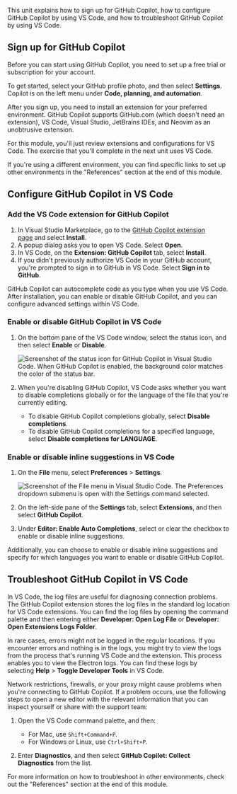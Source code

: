 This unit explains how to sign up for GitHub Copilot, how to configure GitHub Copilot by using VS Code, and how to troubleshoot GitHub Copilot by using VS Code.

## Sign up for GitHub Copilot

Before you can start using GitHub Copilot, you need to set up a free trial or subscription for your account.

To get started, select your GitHub profile photo, and then select **Settings**. Copilot is on the left menu under **Code, planning, and automation**.

After you sign up, you need to install an extension for your preferred environment. GitHub Copilot supports GitHub.com (which doesn't need an extension), VS Code, Visual Studio, JetBrains IDEs, and Neovim as an unobtrusive extension.

For this module, you'll just review extensions and configurations for VS Code. The exercise that you'll complete in the next unit uses VS Code.

If you're using a different environment, you can find specific links to set up other environments in the "References" section at the end of this module.

## Configure GitHub Copilot in VS Code

### Add the VS Code extension for GitHub Copilot

1. In Visual Studio Marketplace, go to the [GitHub Copilot extension page](https://marketplace.visualstudio.com/items?itemName=GitHub.copilot) and select **Install**.
2. A popup dialog asks you to open VS Code. Select **Open**.
3. In VS Code, on the **Extension: GitHub Copilot** tab, select **Install**.
4. If you didn't previously authorize VS Code in your GitHub account, you're prompted to sign in to GitHub in VS Code. Select **Sign in to GitHub**.

GitHub Copilot can autocomplete code as you type when you use VS Code. After installation, you can enable or disable GitHub Copilot, and you can configure advanced settings within VS Code.

### Enable or disable GitHub Copilot in VS Code

1. On the bottom pane of the VS Code window, select the status icon, and then select **Enable** or **Disable**.
    
    ![Screenshot of the status icon for GitHub Copilot in Visual Studio Code. When GitHub Copilot is enabled, the background color matches the color of the status bar.](https://learn.microsoft.com/en-us/training/github/introduction-to-github-copilot/media/status-icon-visual-studio-code.png)
    
2. When you're disabling GitHub Copilot, VS Code asks whether you want to disable completions globally or for the language of the file that you're currently editing.
    
    - To disable GitHub Copilot completions globally, select **Disable completions**.
    - To disable GitHub Copilot completions for a specified language, select **Disable completions for LANGUAGE**.

### Enable or disable inline suggestions in VS Code

1. On the **File** menu, select **Preferences** > **Settings**.
    
    ![Screenshot of the File menu in Visual Studio Code. The Preferences dropdown submenu is open with the Settings command selected.](https://learn.microsoft.com/en-us/training/github/introduction-to-github-copilot/media/vsc-settings.png)
    
2. On the left-side pane of the **Settings** tab, select **Extensions**, and then select **GitHub Copilot**.
    
3. Under **Editor: Enable Auto Completions**, select or clear the checkbox to enable or disable inline suggestions.
    

Additionally, you can choose to enable or disable inline suggestions and specify for which languages you want to enable or disable GitHub Copilot.

## Troubleshoot GitHub Copilot in VS Code

In VS Code, the log files are useful for diagnosing connection problems. The GitHub Copilot extension stores the log files in the standard log location for VS Code extensions. You can find the log files by opening the command palette and then entering either **Developer: Open Log File** or **Developer: Open Extensions Logs Folder**.

In rare cases, errors might not be logged in the regular locations. If you encounter errors and nothing is in the logs, you might try to view the logs from the process that's running VS Code and the extension. This process enables you to view the Electron logs. You can find these logs by selecting **Help** > **Toggle Developer Tools** in VS Code.

Network restrictions, firewalls, or your proxy might cause problems when you're connecting to GitHub Copilot. If a problem occurs, use the following steps to open a new editor with the relevant information that you can inspect yourself or share with the support team:

1. Open the VS Code command palette, and then:
    
    - For Mac, use `Shift+Command+P`.
    - For Windows or Linux, use `Ctrl+Shift+P`.
2. Enter **Diagnostics**, and then select **GitHub Copilot: Collect Diagnostics** from the list.
    

For more information on how to troubleshoot in other environments, check out the "References" section at the end of this module.